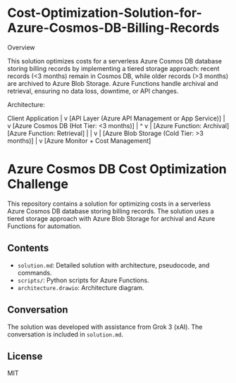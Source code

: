 # Cost-Optimization-Solution-for-Azure-Cosmos-DB-Billing-Records

Overview

This solution optimizes costs for a serverless Azure Cosmos DB database storing billing records by implementing a tiered storage approach: recent records (<3 months) remain in Cosmos DB, while older records (>3 months) are archived to Azure Blob Storage. Azure Functions handle archival and retrieval, ensuring no data loss, downtime, or API changes.

Architecture:

Client Application
         |
         v
[API Layer (Azure API Management or App Service)]
         |
         v
[Azure Cosmos DB (Hot Tier: <3 months)]
         |                    ^
         v                    |
[Azure Function: Archival]   [Azure Function: Retrieval]
         |                    |
         v                    |
[Azure Blob Storage (Cold Tier: >3 months)]
         |
         v
[Azure Monitor + Cost Management]

# Azure Cosmos DB Cost Optimization Challenge

This repository contains a solution for optimizing costs in a serverless Azure Cosmos DB database storing billing records. The solution uses a tiered storage approach with Azure Blob Storage for archival and Azure Functions for automation.

## Contents
- `solution.md`: Detailed solution with architecture, pseudocode, and commands.
- `scripts/`: Python scripts for Azure Functions.
- `architecture.drawio`: Architecture diagram.

## Conversation
The solution was developed with assistance from Grok 3 (xAI). The conversation is included in `solution.md`.

## License
MIT
